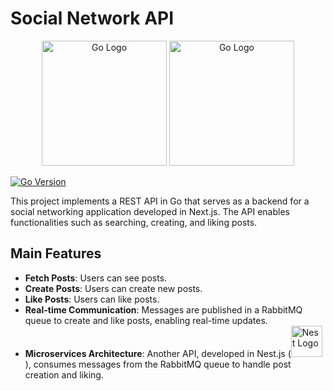 # Social Network API

<p align="center">
  <a href="https://go.dev/" target="blank"><img src="https://go.dev/images/go-logo-white.svg" width="200" alt="Go Logo" /></a>
  <a href="https://www.rabbitmq.com/" target="blank"><img src="https://www.rabbitmq.com/img/rabbitmq-logo-with-name.svg" width="200" alt="Go Logo" /></a>
</p>

[![Go Version](https://img.shields.io/badge/Go-1.21-blue.svg)](https://golang.org/)

This project implements a REST API in Go that serves as a backend for a social networking application developed in Next.js. The API enables functionalities such as searching, creating, and liking posts.

## Main Features

- **Fetch Posts**: Users can see posts.
- **Create Posts**: Users can create new posts.
- **Like Posts**: Users can like posts.
- **Real-time Communication**: Messages are published in a RabbitMQ queue to create and like posts, enabling real-time updates.
- **Microservices Architecture**: Another API, developed in Nest.js (<a href="https://github.com/William-Libero/social-networking-posts-service" target="blank"><img src="https://nestjs.com/img/logo-small.svg" width="50" alt="Nest Logo" /></a>), consumes messages from the RabbitMQ queue to handle post creation and liking.
